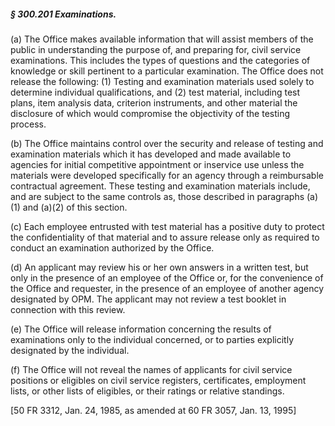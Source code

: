 ##### § 300.201 Examinations. #####

(a) The Office makes available information that will assist members of the public in understanding the purpose of, and preparing for, civil service examinations. This includes the types of questions and the categories of knowledge or skill pertinent to a particular examination. The Office does not release the following: (1) Testing and examination materials used solely to determine individual qualifications, and (2) test material, including test plans, item analysis data, criterion instruments, and other material the disclosure of which would compromise the objectivity of the testing process.

(b) The Office maintains control over the security and release of testing and examination materials which it has developed and made available to agencies for initial competitive appointment or inservice use unless the materials were developed specifically for an agency through a reimbursable contractual agreement. These testing and examination materials include, and are subject to the same controls as, those described in paragraphs (a)(1) and (a)(2) of this section.

(c) Each employee entrusted with test material has a positive duty to protect the confidentiality of that material and to assure release only as required to conduct an examination authorized by the Office.

(d) An applicant may review his or her own answers in a written test, but only in the presence of an employee of the Office or, for the convenience of the Office and requester, in the presence of an employee of another agency designated by OPM. The applicant may not review a test booklet in connection with this review.

(e) The Office will release information concerning the results of examinations only to the individual concerned, or to parties explicitly designated by the individual.

(f) The Office will not reveal the names of applicants for civil service positions or eligibles on civil service registers, certificates, employment lists, or other lists of eligibles, or their ratings or relative standings.

[50 FR 3312, Jan. 24, 1985, as amended at 60 FR 3057, Jan. 13, 1995]